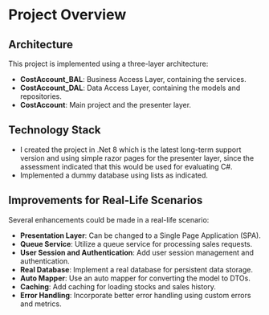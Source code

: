 # Project Overview

## Architecture

This project is implemented using a three-layer architecture:

- **CostAccount_BAL**: Business Access Layer, containing the services.
- **CostAccount_DAL**: Data Access Layer, containing the models and repositories.
- **CostAccount**: Main project and the presenter layer.

## Technology Stack

- I created the project in .Net 8 which is the latest long-term support version and using simple razor pages for the presenter layer, since the assessment indicated that this would be used for evaluating C#.
- Implemented a dummy database using lists as indicated.

## Improvements for Real-Life Scenarios

Several enhancements could be made in a real-life scenario:

- **Presentation Layer**: Can be changed to a Single Page Application (SPA).
- **Queue Service**: Utilize a queue service for processing sales requests.
- **User Session and Authentication**: Add user session management and authentication.
- **Real Database**: Implement a real database for persistent data storage.
- **Auto Mapper**: Use an auto mapper for converting the model to DTOs.
- **Caching**: Add caching for loading stocks and sales history.
- **Error Handling**: Incorporate better error handling using custom errors and metrics.
